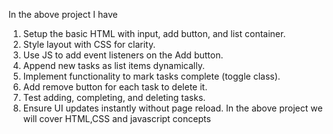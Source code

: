 In the above project I have 
1. Setup the basic HTML with input, add button, and list container.
2. Style layout with CSS for clarity.
3. Use JS to add event listeners on the Add button.
4. Append new tasks as list items dynamically.
5. Implement functionality to mark tasks complete (toggle class).
6. Add remove button for each task to delete it.
7. Test adding, completing, and deleting tasks.
8. Ensure UI updates instantly without page reload.
       In the above project we will cover HTML,CSS and javascript concepts
